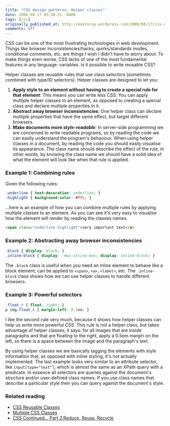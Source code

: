 ```yaml
---
title: "CSS design patterns: Helper classes"
date: 2008-08-17 03:38:21 -0400
tags: [css]
originally_published_at: http://maxtoroq.wordpress.com/2008/08/17/css-design-patterns-helper-classes/
comments: off
---
```


CSS can be one of the most frustrating technologies in web development. Things like browser inconsistencies/hacks, quirks/standards modes, conditional comments, etc. are things I wish I didn't have to worry about. To make things even worse, CSS lacks of one of the most fundamental features in any language: variables. Is it possible to write reusable CSS?

Helper classes are reusable rules that use class selectors (sometimes combined with type/ID selectors). Helper classes are designed to let you:

1. **Apply style to an element without having to create a special rule for that element**: This means you can write less CSS. You can apply multiple helper classes to an element, as opposed to creating a special class and declare multiple properties in it.
2. **Abstract away browser inconsistencies**: One helper class can declare multiple properties that have the same effect, but target different browsers.
3. **Make documents more *style-readable***: In server-side programming we are concerned to write readable programs, so by reading the code we can easily understand the program's behaviour. When using helper classes in a document, by reading the code you should easily visualise its appearance. The class name should describe the effect of the rule, in other words, by knowing the class name we should have a solid idea of what the element will look like when that rule is applied.

### Example 1: Combining rules
Given the following rules:

```css
.underline { text-decoration: underline; }
.highlight { background-color: #ffc; }
```

...here is an example of how you can combine multiple rules by applying multiple classes to an element. As you can see it's very easy to visualise how the element will render by reading the classes names.

```html
<span class="underline highlight">very important text</a>
```

### Example 2: Abstracting away browser inconsistencies

```css
.block { display: block; }
.inline-block { display: -moz-inline-box; display: inline-block; }
```

The `.block` class is useful when you need an inline element to behave like a block element, can be applied to `<span>`, `<a>`, `<label>`, etc. The `.inline-block` class shows how we can use helper classes to handle different browsers.

### Example 3: Powerful selectors

```css
.float_r { float: right; }
p img.float_r { margin-left: 0.5em; }
```

I like the second rule very much, because it shows how helper classes can help us write more powerful CSS. This rule is not a helper class, but takes advantage of helper classes, it says: for all images that are inside paragraphs and that are floating to the right, apply a 0.5em margin on the left, so there is a space between the image and the paragraph's  text.

By using helper classes we are basically tagging the elements with style information that, as opposed with inline styling, it's not actually implemented. The last example looks very similar to an attribute selector, like `input[type="text"]`, which is almost the same as an XPath query with a predicate. In essence all selectors are queries against the document's structure and/or user-defined class names. If you use class names that describe a particular style then you can query against the document's style.

### Related reading

- [CSS Reusable Classes][1]
- [Multiple CSS Classes][2]
- [CSS Continued… Part 2:Reduce, Reuse, Recycle][3]

[1]: http://www.mattvarone.com/2008/07/css-reusable-classes/
[2]: http://www.realmacsoftware.com/webshed/index_files/multiple-css-classes.php
[3]: http://www.aprilholle.com/technology-reviews/css-continued-part-2reduce-reuse-recycle/

